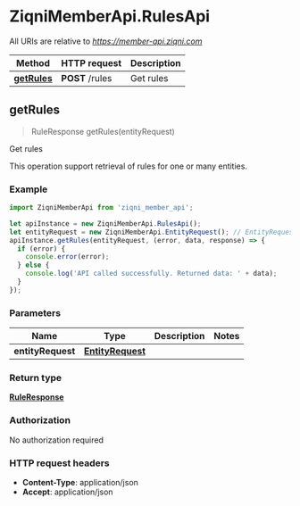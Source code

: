 # ZiqniMemberApi.RulesApi

All URIs are relative to *https://member-api.ziqni.com*

Method | HTTP request | Description
------------- | ------------- | -------------
[**getRules**](RulesApi.md#getRules) | **POST** /rules | Get rules



## getRules

> RuleResponse getRules(entityRequest)

Get rules

This operation support retrieval of rules for one or many entities.

### Example

```javascript
import ZiqniMemberApi from 'ziqni_member_api';

let apiInstance = new ZiqniMemberApi.RulesApi();
let entityRequest = new ZiqniMemberApi.EntityRequest(); // EntityRequest | 
apiInstance.getRules(entityRequest, (error, data, response) => {
  if (error) {
    console.error(error);
  } else {
    console.log('API called successfully. Returned data: ' + data);
  }
});
```

### Parameters


Name | Type | Description  | Notes
------------- | ------------- | ------------- | -------------
 **entityRequest** | [**EntityRequest**](EntityRequest.md)|  | 

### Return type

[**RuleResponse**](RuleResponse.md)

### Authorization

No authorization required

### HTTP request headers

- **Content-Type**: application/json
- **Accept**: application/json

